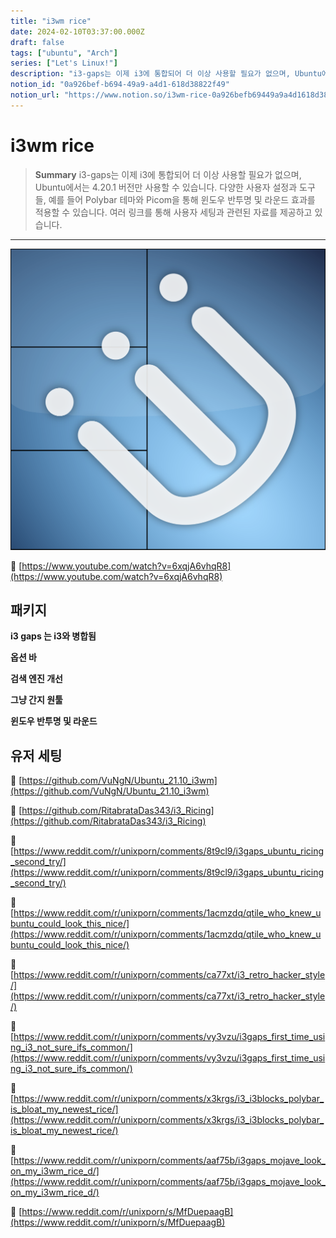 ```yaml
---
title: "i3wm rice"
date: 2024-02-10T03:37:00.000Z
draft: false
tags: ["ubuntu", "Arch"]
series: ["Let's Linux!"]
description: "i3-gaps는 이제 i3에 통합되어 더 이상 사용할 필요가 없으며, Ubuntu에서는 4.20.1 버전만 사용할 수 있습니다. 다양한 사용자 설정과 도구들, 예를 들어 Polybar 테마와 Picom을 통해 윈도우 반투명 및 라운드 효과를 적용할 수 있습니다. 여러 링크를 통해 사용자 세팅과 관련된 자료를 제공하고 있습니다."
notion_id: "0a926bef-b694-49a9-a4d1-618d38822f49"
notion_url: "https://www.notion.so/i3wm-rice-0a926befb69449a9a4d1618d38822f49"
---
```


# i3wm rice

> **Summary**
> i3-gaps는 이제 i3에 통합되어 더 이상 사용할 필요가 없으며, Ubuntu에서는 4.20.1 버전만 사용할 수 있습니다. 다양한 사용자 설정과 도구들, 예를 들어 Polybar 테마와 Picom을 통해 윈도우 반투명 및 라운드 효과를 적용할 수 있습니다. 여러 링크를 통해 사용자 세팅과 관련된 자료를 제공하고 있습니다.

---

![Image](image_d25697e529d7.png)

🔗 [https://www.youtube.com/watch?v=6xqjA6vhqR8](https://www.youtube.com/watch?v=6xqjA6vhqR8)

## 패키지

**i3 gaps 는 i3와 병합됨**

**옵션 바**

**검색 엔진 개선**

**그냥 간지 원툴**

**윈도우 반투명 및 라운드**

## 유저 세팅

🔗 [https://github.com/VuNgN/Ubuntu_21.10_i3wm](https://github.com/VuNgN/Ubuntu_21.10_i3wm)

🔗 [https://github.com/RitabrataDas343/i3_Ricing](https://github.com/RitabrataDas343/i3_Ricing)

🔗 [https://www.reddit.com/r/unixporn/comments/8t9cl9/i3gaps_ubuntu_ricing_second_try/](https://www.reddit.com/r/unixporn/comments/8t9cl9/i3gaps_ubuntu_ricing_second_try/)

🔗 [https://www.reddit.com/r/unixporn/comments/1acmzdq/qtile_who_knew_ubuntu_could_look_this_nice/](https://www.reddit.com/r/unixporn/comments/1acmzdq/qtile_who_knew_ubuntu_could_look_this_nice/)

🔗 [https://www.reddit.com/r/unixporn/comments/ca77xt/i3_retro_hacker_style/](https://www.reddit.com/r/unixporn/comments/ca77xt/i3_retro_hacker_style/)

🔗 [https://www.reddit.com/r/unixporn/comments/vy3vzu/i3gaps_first_time_using_i3_not_sure_ifs_common/](https://www.reddit.com/r/unixporn/comments/vy3vzu/i3gaps_first_time_using_i3_not_sure_ifs_common/)

🔗 [https://www.reddit.com/r/unixporn/comments/x3krgs/i3_i3blocks_polybar_is_bloat_my_newest_rice/](https://www.reddit.com/r/unixporn/comments/x3krgs/i3_i3blocks_polybar_is_bloat_my_newest_rice/)

🔗 [https://www.reddit.com/r/unixporn/comments/aaf75b/i3gaps_mojave_look_on_my_i3wm_rice_d/](https://www.reddit.com/r/unixporn/comments/aaf75b/i3gaps_mojave_look_on_my_i3wm_rice_d/)

🔗 [https://www.reddit.com/r/unixporn/s/MfDuepaagB](https://www.reddit.com/r/unixporn/s/MfDuepaagB)

